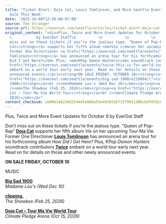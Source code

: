 ```yaml
---
title: 'Ticket Alert: Doja Cat, Louis Tomlinson, and More Seattle Events Going On
  Sale This Week'
date: '2025-10-09T12:58:00-07:00'
source: The Stranger
source_url: https://everout.com/seattle/articles/ticket-alert-doja-cat-louis-tomlinson-and-more-seattle-events-going-on-sale-this-week/c6107/
original_content: "<div>Plus, Twice and More Event Updates for October 9</div>\n          \n
  \           by EverOut Staff\n          \n          \n          \n            <p>Don’t
  miss out on these tickets if you’re the jealous type. “Queen of Pop-Rap” <a href=\"https://everout.com/seattle/events/doja-cat-tour-ma-vie-world-tour/e218703/\"><strong>Doja
  Cat</strong></a> supports her fifth album <em>Vie </em>on her upcoming Tour Ma Vie.
  Former One Directioner <a href=\"https://everout.com/seattle/events/louis-tomlinson-how-did-we-get-here-world-tour/e218874/\"><strong>Louis
  Tomlinson</strong></a> has announced an arena tour for his forthcoming album <em>How
  Did I Get Here?</em> Plus, <em>KPop Demon Hunters</em> soundtrack contributors <a
  href=\"https://everout.com/seattle/events/twice-this-is-for-world-tour/e218821/\"><strong>Twice</strong></a>
  embark on a world tour early next year. Read on for details on those and other newly
  announced events.</p>\n<strong>ON SALE FRIDAY, OCTOBER 10</strong>\n<p>MUSIC</p>\n<p><a
  href=\"https://everout.com/seattle/events/big-sad-1900/e219804/\"><strong>Big Sad
  1900</strong></a><br /><em>Madame Lou's (Wed Dec 10)</em></p>\n<p><a href=\"https://everout.com/seattle/events/clipping/e219413/\"><strong>clipping.</strong></a><br
  /><em>The Showbox (Feb 25, 2026)</em></p>\n<p><a href=\"https://everout.com/seattle/events/doja-cat-tour-ma-vie-world-tour/e218703/\"><strong>Doja
  Cat – Tour Ma Vie World Tour</strong></a><br /><em>Climate Pledge Arena (Oct 15,
  2026)</em></p>"
content_checksum: cb8061a6236d25444fe686a55e493651b732f9611d06cbdf8fdc87662caf170c
---
```


Plus, Twice and More Event Updates for October 9
 by EverOut Staff 

Don’t miss out on these tickets if you’re the jealous type. “Queen of Pop-Rap” [**Doja Cat**](https://everout.com/seattle/events/doja-cat-tour-ma-vie-world-tour/e218703/) supports her fifth album _Vie_ on her upcoming Tour Ma Vie. Former One Directioner [**Louis Tomlinson**](https://everout.com/seattle/events/louis-tomlinson-how-did-we-get-here-world-tour/e218874/) has announced an arena tour for his forthcoming album&nbsp;_How Did I Get Here?_ Plus, _KPop Demon Hunters_ soundtrack contributors [**Twice**](https://everout.com/seattle/events/twice-this-is-for-world-tour/e218821/) embark on a world tour early next year. Read on for details on those and other newly announced events.

**ON SALE FRIDAY, OCTOBER 10**

MUSIC

[**Big Sad 1900**](https://everout.com/seattle/events/big-sad-1900/e219804/)  
_Madame Lou's (Wed Dec 10)_

[**clipping.**](https://everout.com/seattle/events/clipping/e219413/)  
_The Showbox (Feb 25, 2026)_

[**Doja Cat – Tour Ma Vie World Tour**](https://everout.com/seattle/events/doja-cat-tour-ma-vie-world-tour/e218703/)  
_Climate Pledge Arena (Oct 15, 2026)_


